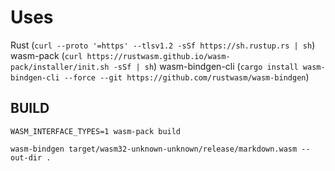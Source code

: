 # Uses

Rust (`curl --proto '=https' --tlsv1.2 -sSf https://sh.rustup.rs | sh`)
wasm-pack (`curl https://rustwasm.github.io/wasm-pack/installer/init.sh -sSf | sh`)
wasm-bindgen-cli (`cargo install wasm-bindgen-cli --force --git https://github.com/rustwasm/wasm-bindgen`)

## BUILD
`WASM_INTERFACE_TYPES=1 wasm-pack build`

`wasm-bindgen target/wasm32-unknown-unknown/release/markdown.wasm --out-dir .`

